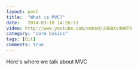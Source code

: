 ```yaml
---
layout: post
title:  "What is MVC?"
date:   2014-03-10 14:26:51
video: http://www.youtube.com/embed/U8GBXvdmHT4
category: "core basics"
tags: [Git] 
comments: true
---
```


Here's where we talk about MVC
